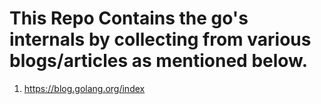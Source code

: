 # This Repo Contains the go's internals by collecting from various blogs/articles as mentioned below.

1. https://blog.golang.org/index
